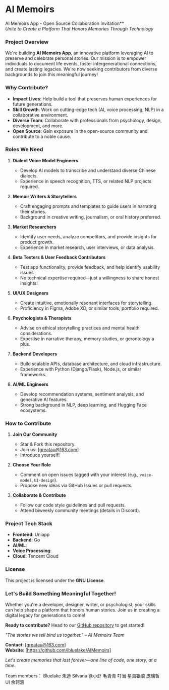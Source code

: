 # AI Memoirs
AI Memoirs App - Open Source Collaboration Invitation**  
*Unite to Create a Platform That Honors Memories Through Technology*  


### **Project Overview**  
We're building **AI Memoirs App**, an innovative platform leveraging AI to preserve and celebrate personal stories. Our mission is to empower individuals to document life events, foster intergenerational connections, and create lasting legacies. We're now seeking contributors from diverse backgrounds to join this meaningful journey!  


### **Why Contribute?**  
- **Impact Lives**: Help build a tool that preserves human experiences for future generations.  
- **Skill Growth**: Work on cutting-edge tech (AI, voice processing, NLP) in a collaborative environment.  
- **Diverse Team**: Collaborate with professionals from psychology, design, development, and more.  
- **Open Source**: Gain exposure in the open-source community and contribute to a noble cause.  


### **Roles We Need**  
1. **Dialect Voice Model Engineers**  
   - Develop AI models to transcribe and understand diverse Chinese dialects.  
   - Experience in speech recognition, TTS, or related NLP projects required.  

2. **Memoir Writers & Storytellers**  
   - Craft engaging prompts and templates to guide users in narrating their stories.  
   - Background in creative writing, journalism, or oral history preferred.  

3. **Market Researchers**  
   - Identify user needs, analyze competitors, and provide insights for product growth.  
   - Experience in market research, user interviews, or data analysis.  

4. **Beta Testers & User Feedback Contributors**  
   - Test app functionality, provide feedback, and help identify usability issues.  
   - No technical expertise required—just a willingness to share honest insights!  

5. **UI/UX Designers**  
   - Create intuitive, emotionally resonant interfaces for storytelling.  
   - Proficiency in Figma, Adobe XD, or similar tools; portfolio required.  

6. **Psychologists & Therapists**  
   - Advise on ethical storytelling practices and mental health considerations.  
   - Expertise in narrative therapy, memory studies, or gerontology a plus.  

7. **Backend Developers**  
   - Build scalable APIs, database architecture, and cloud infrastructure.  
   - Experience with Python (Django/Flask), Node.js, or similar frameworks.  

8. **AI/ML Engineers**  
   - Develop recommendation systems, sentiment analysis, and generative AI features.  
   - Strong background in NLP, deep learning, and Hugging Face ecosystems.  


### **How to Contribute**  
1. **Join Our Community**  
   - Star & Fork this repository.  
   - Join us: [greatau@163.com]  
   - Introduce yourself!  

2. **Choose Your Role**  
   - Comment on open issues tagged with your interest (e.g., `voice-model`, `UI-design`).  
   - Propose new ideas via GitHub Issues or pull requests.  

3. **Collaborate & Contribute**  
   - Follow our code style guidelines and pull requests.  
   - Attend biweekly community meetings (details in Discord).  


### **Project Tech Stack**  
- **Frontend**: Uniapp  
- **Backend**: Go  
- **AI/ML**:   
- **Voice Processing**:   
- **Cloud**: Tencent Cloud  


### **License**  
This project is licensed under the **GNU License**.  


### **Let's Build Something Meaningful Together!**  
Whether you're a developer, designer, writer, or psychologist, your skills can help shape a platform that honors human stories. Join us in creating a digital legacy for generations to come!  

**Ready to contribute?** Head to our [GitHub repository](https://github.com/ibluelake/AIMemoirs) to get started!  

*"The stories we tell bind us together." – AI Memoirs Team*  

  
**Contact**: [greatau@163.com]  
**Website**: [https://github.com/ibluelake/AIMemoirs]  

  
*Let's create memories that last forever—one line of code, one story, at a time.*  

Team members：
Bluelake
朱迪
Silvana
徐小虾
毛青青
叮当
星海银浪
庞瑞哲
UI
余轲涵

